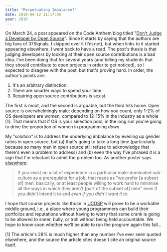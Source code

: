 ```yaml
---
title: "Perpetuating Imbalance?"
date: 2010-04-12 11:17:05
year: 2010
---
```

On March 24, a post appeared on the Code Anthem blog titled "<a href="http://codeanthem.com/blog/index.php/2010/03/should-you-judge-a-developer-by-their-open-source-contributions/">Don't Judge a Developer by Open Source</a>". Since it starts by saying that the authors are big fans of 37Signals, I skipped over it (I'm not), but when links to it started appearing elsewhere, I went back to have a read. The post's thesis is that judging developers by looking at their open source contributions is a bad idea. I've been doing that for several years (and telling my students that they should contribute to open projects in order to get noticed), so I expected to disagree with the post, but that's proving hard. In order, the author's points are:
<ol>
	<li>It's an arbitrary distinction.</li>
	<li>There are smarter ways to spend your time.</li>
	<li>Requiring open source contributions is sexist.</li>
</ol>
The first is moot, and the second is arguable, but the third hits home. Open source is overwhelmingly male: depending on how you count, only 1-2% of OS developers are women, compared to 12-15% in the industry as a whole [1]. That means that if OS is your selection pool, in the long run you're going to drive the proportion of women in programming <em>down</em>.

My "solution" is to address the underlying imbalance by evening up gender ratios in open source, but (a) that's going to take a long time (particularly because so many men in open source still refuse to acknowledge that there's even a problem to address) and (b) even the way I've phrased it is a sign that I'm reluctant to admit the problem too. As another poster says <a href="http://geekfeminism.org/2010/04/09/is-requiring-open-source-experience-sexist/">elsewhere</a>:
<blockquote>If you insist on a lot of experience in a particular male-dominated  sub-culture as a prerequisite for a job, that reads as "we prefer [a  subset of] men, basically, or at least people willing to work hard to  minimise all the ways in which they aren't [part of the subset of] men"  even if you didn't intend it to and <em>even if you didn't want it to</em>.</blockquote>
I hope that course projects like those in <a href="http://ucosp.wordpress.com">UCOSP</a> will prove to be a workable middle ground, i.e., a place where young programmers can build their portfolios and reputations without having to worry that some crank is going to be allowed to sneer, bully, or troll without being held accountable. We hope to know soon whether we'll be able to run the program again this fall...

[1] The article's 28% is much higher than any number I've ever seen quoted  elsewhere, and the source the article cites doesn't cite an original  source itself.

